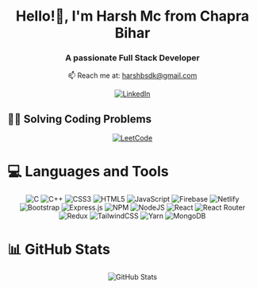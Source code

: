 <h1 align="center">Hello!👋, I'm Harsh Mc from Chapra Bihar</h1>
<h3 align="center">A passionate Full Stack Developer</h3>

<p align="center">
  📫 Reach me at: <a href="mailto:selfmanish01@gmail.com">harshbsdk@gmail.com</a>
</p>

<p align="center">
  <a href="https://www.linkedin.com/in/harshvardhan-v-609bb7200/">
    <img src="https://img.shields.io/badge/LinkedIn-0077B5?style=for-the-badge&logo=linkedin&logoColor=white" alt="LinkedIn">
  </a>
</p>

## 🧑‍💻 Solving Coding Problems
<p align="center">
  <a href="https://leetcode.com/selfmanish001/">
    <img src="https://img.shields.io/badge/-LeetCode-FFA116.svg?style=for-the-badge&logo=LeetCode&logoColor=black" alt="LeetCode">
  </a>
</p>

# 💻 Languages and Tools
<p align="center">
  <img src="https://img.shields.io/badge/c-%2300599C.svg?style=plastic&logo=c&logoColor=white" alt="C">
  <img src="https://img.shields.io/badge/c++-%2300599C.svg?style=plastic&logo=c%2B%2B&logoColor=white" alt="C++">
  <img src="https://img.shields.io/badge/css3-%231572B6.svg?style=plastic&logo=css3&logoColor=white" alt="CSS3">
  <img src="https://img.shields.io/badge/html5-%23E34F26.svg?style=plastic&logo=html5&logoColor=white" alt="HTML5">
  <img src="https://img.shields.io/badge/javascript-%23323330.svg?style=plastic&logo=javascript&logoColor=%23F7DF1E" alt="JavaScript">
  <img src="https://img.shields.io/badge/firebase-%23039BE5.svg?style=plastic&logo=firebase" alt="Firebase">
  <img src="https://img.shields.io/badge/netlify-%23000000.svg?style=plastic&logo=netlify&logoColor=#00C7B7" alt="Netlify">
  <img src="https://img.shields.io/badge/bootstrap-%23563D7C.svg?style=plastic&logo=bootstrap&logoColor=white" alt="Bootstrap">
  <img src="https://img.shields.io/badge/express.js-%23404d59.svg?style=plastic&logo=express&logoColor=%2361DAFB" alt="Express.js">
  <img src="https://img.shields.io/badge/NPM-%23000000.svg?style=plastic&logo=npm&logoColor=white" alt="NPM">
  <img src="https://img.shields.io/badge/node.js-6DA55F?style=plastic&logo=node.js&logoColor=white" alt="NodeJS">
  <img src="https://img.shields.io/badge/react-%2320232a.svg?style=plastic&logo=react&logoColor=%2361DAFB" alt="React">
  <img src="https://img.shields.io/badge/React_Router-CA4245?style=plastic&logo=react-router&logoColor=white" alt="React Router">
  <img src="https://img.shields.io/badge/redux-%23593d88.svg?style=plastic&logo=redux&logoColor=white" alt="Redux">
  <img src="https://img.shields.io/badge/tailwindcss-%2338B2AC.svg?style=plastic&logo=tailwind-css&logoColor=white" alt="TailwindCSS">
  <img src="https://img.shields.io/badge/yarn-%232C8EBB.svg?style=plastic&logo=yarn&logoColor=white" alt="Yarn">
  <img src="https://img.shields.io/badge/MongoDB-%234ea94b.svg?style=plastic&logo=mongodb&logoColor=white" alt="MongoDB">
</p>

# 📊 GitHub Stats
<p align="center">
  <img src="https://github-readme-streak-stats.herokuapp.com/?user=selfmanish01&theme=dark&hide_border=false" alt="GitHub Stats">
</p>
